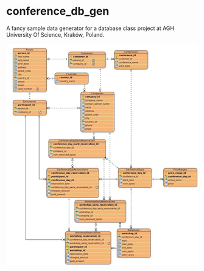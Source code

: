 # conference_db_gen
A fancy sample data generator for a database class project at AGH University Of Science, Kraków, Poland.

![erd](https://raw.githubusercontent.com/Sopel97/conference_db_gen/master/conference_database_gen/diagram/erd.png)
